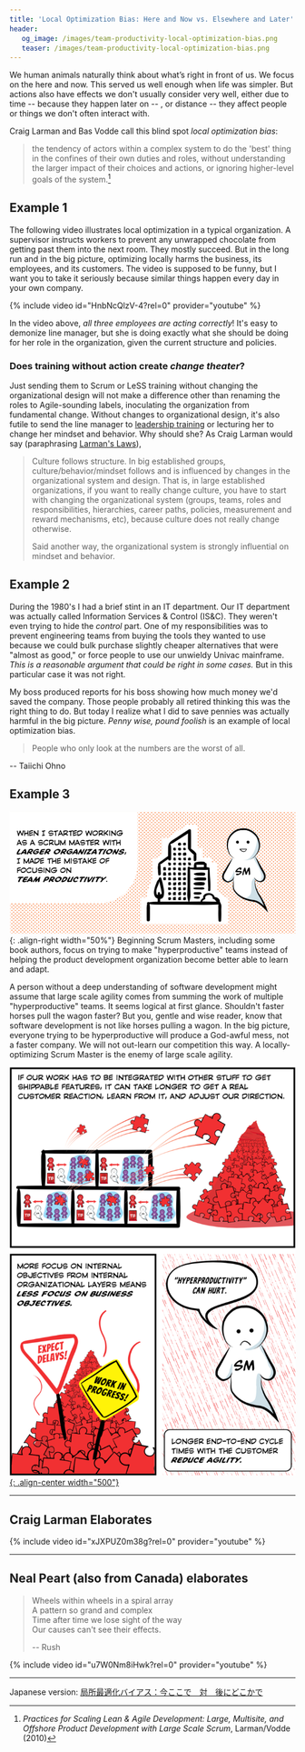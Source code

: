 ```yaml
---
title: 'Local Optimization Bias: Here and Now vs. Elsewhere and Later'
header:
   og_image: /images/team-productivity-local-optimization-bias.png
   teaser: /images/team-productivity-local-optimization-bias.png
---
```

We human animals naturally think about what’s right in front of us.  We focus on the here and now.  This served us well enough when life was simpler.  But actions also have effects we don't usually consider very well, either due to time -- because they happen later on -- , or distance -- they affect people or things we don't often interact with.

Craig Larman and Bas Vodde call this blind spot *local optimization bias*: 

> the tendency of actors within a complex system to do the 'best' thing in the confines of their own duties and roles, without understanding the larger impact of their choices and actions, or ignoring higher-level goals of the system.[^1]

## Example 1

The following video illustrates local optimization in a typical organization.  A supervisor instructs workers to prevent any unwrapped chocolate from getting past them into the next room.  They mostly succeed.  But in the long run and in the big picture, optimizing locally harms the business, its employees, and its customers.  The video is supposed to be funny, but I want you to take it seriously because similar things happen every day in your own company.

{% include video id="HnbNcQlzV-4?rel=0" provider="youtube" %}

In the video above, *all three employees are acting correctly*!  It's easy to demonize line manager, but she is doing exactly what she should be doing for her role in the organization, given the current structure and policies.  

### Does training without action create *change theater*?

Just sending them to Scrum or LeSS training without changing the organizational design will not make a difference other than renaming the roles to Agile-sounding labels, inoculating the organization from fundamental change.  Without changes to organizational design, it's also futile to send the line manager to [leadership training](https://www.amazon.com/Leadership-BS-Fixing-Workplaces-Careers/dp/0062383167) or lecturing her to change her mindset and behavior.  Why should she?  As Craig Larman would say (paraphrasing [Larman's Laws](https://www.craiglarman.com/wiki/index.php?title=Larman%27s_Laws_of_Organizational_Behavior)),

> Culture follows structure.  In big established groups, culture/behavior/mindset follows and is influenced by changes in the organizational system and design. That is, in large established organizations, if you want to really change culture, you have to start with changing the organizational system (groups, teams, roles and responsibilities, hierarchies, career paths, policies, measurement and reward mechanisms, etc), because culture does not really change otherwise. 
> 
> Said another way, the organizational system is strongly influential on mindset and behavior.

## Example 2

During the 1980's I had a brief stint in an IT department.  Our IT department was actually called Information Services & Control (IS&C).  They weren't even trying to hide the *control* part.  One of my responsibilities was to prevent engineering teams from buying the tools they wanted to use because we could bulk purchase slightly cheaper alternatives that were "almost as good," or force people to use our unwieldy Univac mainframe.  *This is a reasonable argument that could be right in some cases.*  But in this particular case it was not right.

My boss produced reports for his boss showing how much money we'd saved the company.  Those people probably all retired thinking this was the right thing to do.  But today I realize what I did to save pennies was actually harmful in the big picture.  *Penny wise, pound foolish* is an example of local optimization bias.

> People who only look at the numbers are the worst of all.

-- Taiichi Ohno

## Example 3

![Team Productivity Local Optimization Bias](/images/team-productivity-local-optimization-bias.png){: .align-right width="50%"}
Beginning Scrum Masters, including some book authors, focus on trying to make  "hyperproductive" teams instead of helping the product development organization become better able to learn and adapt.  

A person without a deep understanding of software development might assume that large scale agility comes from summing the work of multiple "hyperproductive" teams.  It seems logical at first glance.  Shouldn't faster horses pull the wagon faster?  But you, gentle and wise reader, know that software development is not like horses pulling a wagon.  In the big picture, everyone trying to be hyperproductive will produce a God-awful mess, not a faster company.  We will not out-learn our competition this way.  A locally-optimizing Scrum Master is the enemy of large scale agility. 



[![Hyperproductivity can hurt](/images/hyperproductivity-can-hurt.png){: .align-center width="500"}](/Why-Scrum-Isnt-Making-Your-Company-Very-Agile/)


[^1]: _Practices for Scaling Lean & Agile Development: Large, Multisite, and Offshore Product Development with Large Scale Scrum_, Larman/Vodde (2010)
* * *

## Craig Larman Elaborates

{% include video id="xJXPUZ0m38g?rel=0" provider="youtube" %}

* * *

## Neal Peart (also from Canada) elaborates

> Wheels within wheels in a spiral array  
> A pattern so grand and complex  
> Time after time we lose sight of the way  
> Our causes can't see their effects.
> 
> -- Rush

{% include video id="u7W0Nm8iHwk?rel=0" provider="youtube" %}

* * *

Japanese version: [局所最適化バイアス：今ここで　対　後にどこかで](https://scrummaster.jp/local-optimization-bias-jp/)
